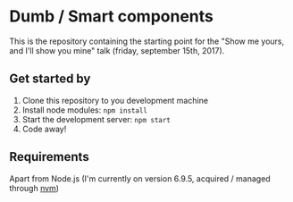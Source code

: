# Dumb / Smart components

This is the repository containing the starting point for the "Show me yours, and I'll show you mine" talk (friday, september 15th, 2017).

## Get started by
1. Clone this repository to you development machine
1. Install node modules: `npm install` 
1. Start the development server: `npm start`
1. Code away!

## Requirements
Apart from Node.js (I'm currently on version 6.9.5, acquired / managed through [nvm](https://github.com/creationix/nvm))
